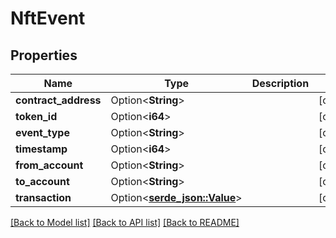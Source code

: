 # NftEvent

## Properties

Name | Type | Description | Notes
------------ | ------------- | ------------- | -------------
**contract_address** | Option<**String**> |  | [optional]
**token_id** | Option<**i64**> |  | [optional]
**event_type** | Option<**String**> |  | [optional]
**timestamp** | Option<**i64**> |  | [optional]
**from_account** | Option<**String**> |  | [optional]
**to_account** | Option<**String**> |  | [optional]
**transaction** | Option<[**serde_json::Value**](.md)> |  | [optional]

[[Back to Model list]](../README.md#documentation-for-models) [[Back to API list]](../README.md#documentation-for-api-endpoints) [[Back to README]](../README.md)


